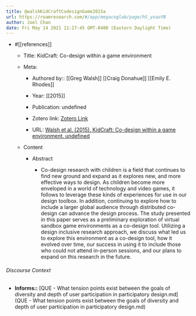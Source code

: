 ```yaml
---
title: @walshKidCraftCodesignGame2015a
url: https://roamresearch.com/#/app/megacoglab/page/hS_yxaoYB
author: Joel Chan
date: Fri May 14 2021 11:27:45 GMT-0400 (Eastern Daylight Time)
---
```


- #[[references]]

    - Title: KidCraft: Co-design within a game environment

    - Meta:

        - Authored by:: [[Greg Walsh]] [[Craig Donahue]] [[Emily E. Rhodes]]

        - Year: [[2015]]

        - Publication: undefined

        - Zotero link: [Zotero Link](zotero://select/items/7_HBXNNET4)

        - URL: [Walsh et al. (2015). KidCraft: Co-design within a game environment. undefined](https://doi.org/10.1145/2702613.2732921)

    - Content

        - Abstract

            - Co-design research with children is a field that continues to find new ground and expand as it explores new, and more effective ways to design. As children become more enveloped in a world of technology and video games, it follows to leverage these kinds of experiences for use in our design toolbox. In addition, continuing to explore how to include a larger global audience through distributed co-design can advance the design process. The study presented in this paper serves as a preliminary exploration of virtual sandbox game environments as a co-design tool. Utilizing a design inclusive research approach, we discuss what led us to explore this environment as a co-design tool, how it evolved over time, our success in using it to include those who could not attend in-person sessions, and our plans to expand on this research in the future.

###### Discourse Context

- **Informs::** [QUE - What tension points exist between the goals of diversity and depth of user participation in participatory design.md](QUE - What tension points exist between the goals of diversity and depth of user participation in participatory design.md)
